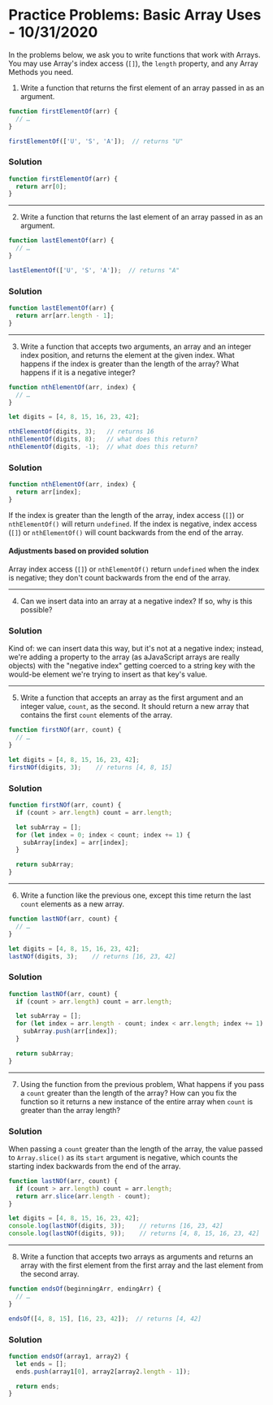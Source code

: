 
# Practice Problems: Basic Array Uses - 10/31/2020

In the problems below, we ask you to write functions that work with Arrays. You may use Array's index access (`[]`), the `length` property, and any Array Methods you need.

1. Write a function that returns the first element of an array passed in as an argument.

```javascript
function firstElementOf(arr) {
  // …
}

firstElementOf(['U', 'S', 'A']);  // returns "U"
```

### Solution

```javascript
function firstElementOf(arr) {
  return arr[0];
}
```

---

2. Write a function that returns the last element of an array passed in as an argument.

```javascript
function lastElementOf(arr) {
  // …
}

lastElementOf(['U', 'S', 'A']);  // returns "A"
```

### Solution

```javascript
function lastElementOf(arr) {
  return arr[arr.length - 1];
}
```

---

3. Write a function that accepts two arguments, an array and an integer index position, and returns the element at the given index. What happens if the index is greater than the length of the array? What happens if it is a negative integer?

```javascript
function nthElementOf(arr, index) {
  // …
}

let digits = [4, 8, 15, 16, 23, 42];

nthElementOf(digits, 3);   // returns 16
nthElementOf(digits, 8);   // what does this return?
nthElementOf(digits, -1);  // what does this return?
```

### Solution

```javascript
function nthElementOf(arr, index) {
  return arr[index];
}
```

If the index is greater than the length of the array, index access (`[]`) or `nthElementOf()` will return `undefined`.
If the index is negative, index access (`[]`) or `nthElementOf()` will count backwards from the end of the array.

#### Adjustments based on provided solution

Array index access (`[]`) or `nthElementOf()` return `undefined` when the index is negative; they don't count backwards from the end of the array.

---

4. Can we insert data into an array at a negative index? If so, why is this possible?

### Solution

Kind of: we can insert data this way, but it's not at a negative index; instead, we're adding a property to the array (as aJavaScript arrays are really objects) with the "negative index" getting coerced to a string key with the would-be element we're trying to insert as that key's value.

---

5. Write a function that accepts an array as the first argument and an integer value, `count`, as the second. It should return a new array that contains the first `count` elements of the array.

```javascript
function firstNOf(arr, count) {
  // …
}

let digits = [4, 8, 15, 16, 23, 42];
firstNOf(digits, 3);    // returns [4, 8, 15]
```

### Solution

```javascript
function firstNOf(arr, count) {
  if (count > arr.length) count = arr.length;

  let subArray = [];
  for (let index = 0; index < count; index += 1) {
    subArray[index] = arr[index];
  }

  return subArray;
}
```

---

6. Write a function like the previous one, except this time return the last `count` elements as a new array.

```javascript
function lastNOf(arr, count) {
  // …
}

let digits = [4, 8, 15, 16, 23, 42];
lastNOf(digits, 3);    // returns [16, 23, 42]
```

### Solution

```javascript
function lastNOf(arr, count) {
  if (count > arr.length) count = arr.length;

  let subArray = [];
  for (let index = arr.length - count; index < arr.length; index += 1) {
    subArray.push(arr[index]);
  }

  return subArray;
}
```

---

7. Using the function from the previous problem, What happens if you pass a `count` greater than the length of the array? How can you fix the function so it returns a new instance of the entire array when `count` is greater than the array length?

### Solution

When passing a `count` greater than the length of the array, the value passed to `Array.slice()` as its `start` argument is negative, which counts the starting index backwards from the end of the array.

```javascript
function lastNOf(arr, count) {
  if (count > arr.length) count = arr.length;
  return arr.slice(arr.length - count);
}

let digits = [4, 8, 15, 16, 23, 42];
console.log(lastNOf(digits, 3));    // returns [16, 23, 42]
console.log(lastNOf(digits, 9));    // returns [4, 8, 15, 16, 23, 42]
```

---

8. Write a function that accepts two arrays as arguments and returns an array with the first element from the first array and the last element from the second array.

```javascript
function endsOf(beginningArr, endingArr) {
  // …
}

endsOf([4, 8, 15], [16, 23, 42]);  // returns [4, 42]
```

### Solution

```javascript
function endsOf(array1, array2) {
  let ends = [];
  ends.push(array1[0], array2[array2.length - 1]);

  return ends;
}
```
